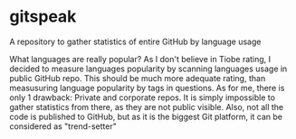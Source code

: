 # gitspeak
A repository to gather statistics of entire GitHub by language usage

What languages are really popular?
As I don't believe in Tiobe rating, I decided to measure languages popularity by scanning languages usage in public GitHub repo.
This should be much more adequate rating, than measusuring language popularity by tags in questions.
As for me, there is only 1 drawback: Private and corporate repos. It is simply impossible to gather statistics from there, as they are not public visible. Also, not all the code is published to GitHub, but as it is the biggest Git platform, it can be considered as "trend-setter"
